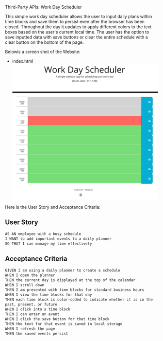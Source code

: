 Third-Party APIs: Work Day Scheduler

This simple work day scheduler allows the user to input daily plans within time blocks and save them to persist even after the browser has been closed. Throughout the day it updates to apply different colors to the text boxes based on the user's current local time. The user has the option to save inputted data with save buttons or clear the entire schedule with a clear button on the bottom of the page. 


Belowis a screen shot of the Website:

* index.html
![example1.JPG](screenShots/example1.JPG?raw=true "index.html capture")


Here is the User Story and Acceptance Criteria:

## User Story

```
AS AN employee with a busy schedule
I WANT to add important events to a daily planner
SO THAT I can manage my time effectively
```


## Acceptance Criteria

```
GIVEN I am using a daily planner to create a schedule
WHEN I open the planner
THEN the current day is displayed at the top of the calendar
WHEN I scroll down
THEN I am presented with time blocks for standard business hours
WHEN I view the time blocks for that day
THEN each time block is color-coded to indicate whether it is in the past, present, or future
WHEN I click into a time block
THEN I can enter an event
WHEN I click the save button for that time block
THEN the text for that event is saved in local storage
WHEN I refresh the page
THEN the saved events persist

```
#
